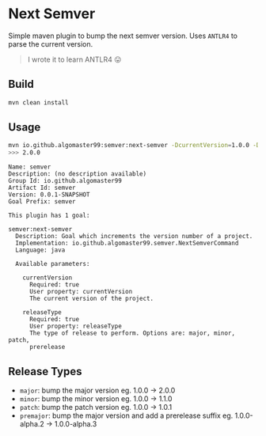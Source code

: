 # Next Semver

Simple maven plugin to bump the next semver version. Uses `ANTLR4` to parse
the current version.

> I wrote it to learn ANTLR4 :stuck_out_tongue:

## Build

```bash
mvn clean install
```

## Usage

```bash
mvn io.github.algomaster99:semver:next-semver -DcurrentVersion=1.0.0 -DreleaseType=major
>>> 2.0.0
```

```
Name: semver
Description: (no description available)
Group Id: io.github.algomaster99
Artifact Id: semver
Version: 0.0.1-SNAPSHOT
Goal Prefix: semver

This plugin has 1 goal:

semver:next-semver
  Description: Goal which increments the version number of a project.
  Implementation: io.github.algomaster99.semver.NextSemverCommand
  Language: java

  Available parameters:

    currentVersion
      Required: true
      User property: currentVersion
      The current version of the project.

    releaseType
      Required: true
      User property: releaseType
      The type of release to perform. Options are: major, minor, patch,
      prerelease
```

## Release Types

- `major`: bump the major version eg. 1.0.0 -> 2.0.0
- `minor`: bump the minor version eg. 1.0.0 -> 1.1.0
- `patch`: bump the patch version eg. 1.0.0 -> 1.0.1
- `premajor`: bump the major version and add a prerelease suffix eg. 1.0.0-alpha.2 -> 1.0.0-alpha.3
